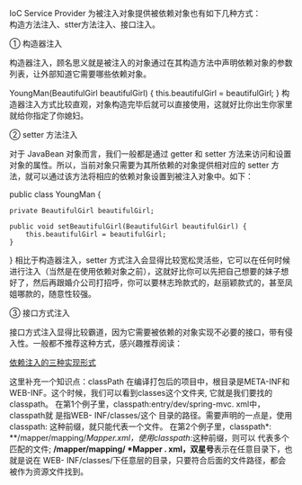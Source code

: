 IoC Service Provider 为被注入对象提供被依赖对象也有如下几种方式：  
构造方法注入、stter方法注入、接口注入。

① 构造器注入

构造器注入，顾名思义就是被注入的对象通过在其构造方法中声明依赖对象的参数列表，让外部知道它需要哪些依赖对象。

YoungMan(BeautifulGirl beautifulGirl) {
    this.beautifulGirl = beautifulGirl;
}
构造器注入方式比较直观，对象构造完毕后就可以直接使用，这就好比你出生你家里就给你指定了你媳妇。

② setter 方法注入

对于 JavaBean 对象而言，我们一般都是通过 getter 和 setter 方法来访问和设置对象的属性。所以，当前对象只需要为其所依赖的对象提供相对应的 setter 方法，就可以通过该方法将相应的依赖对象设置到被注入对象中。如下：

public class YoungMan {

    private BeautifulGirl beautifulGirl;

    public void setBeautifulGirl(BeautifulGirl beautifulGirl) {
        this.beautifulGirl = beautifulGirl;
    }

}
相比于构造器注入，setter 方式注入会显得比较宽松灵活些，它可以在任何时候进行注入（当然是在使用依赖对象之前），这就好比你可以先把自己想要的妹子想好了，然后再跟婚介公司打招呼，你可以要林志玲款式的，赵丽颖款式的，甚至凤姐哪款的，随意性较强。

③ 接口方式注入

接口方式注入显得比较霸道，因为它需要被依赖的对象实现不必要的接口，带有侵入性。一般都不推荐这种方式，感兴趣推荐阅读：

[依赖注入的三种实现形式](https://wiki.jikexueyuan.com/project/spring-ioc/iocordi-1.html#6e5dfcd838f3a79e9129641785cf736f)

这里补充一个知识点：classPath
在编译打包后的项目中，根目录是META-INF和WEB-INF。这个时候，我们可以看到classes这个文件夹,
它就是我们要找的classpath。
在第1个例子里，classpath:entry/dev/spring-mvc. xml中，classpath就 是指WEB- INF/classes/这个
目录的路径。需要声明的一点是，使用classpath: 这种前缀，就只能代表一个文件。
在第2个例子里，classpath*: **/mapper/mapping/*Mapper.xml，使用classpath*:这种前缀，则可以
代表多个匹配的文件; **/mapper/mapping/ *Mapper . xml，双星号**表示在任意目录下，也就是说在
WEB- INF/classes/下任意层的目录，只要符合后面的文件路径，都会被作为资源文件找到。